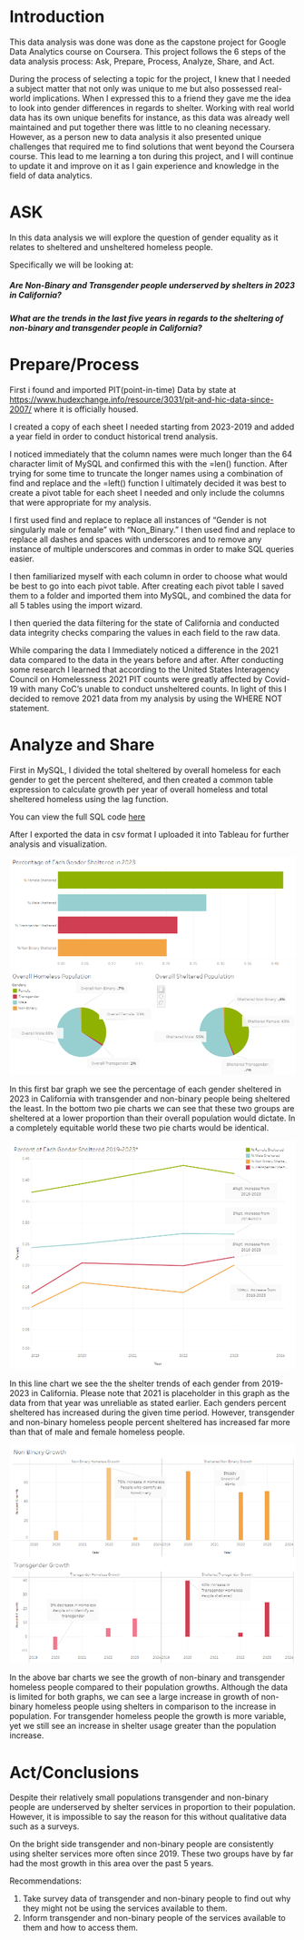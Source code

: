 

# Introduction

This data analysis was done was done as the capstone project for Google Data Analytics course on Coursera.  This project follows the 6 steps of the data analysis process: Ask, Prepare, Process, Analyze, Share, and Act. 

During the process of selecting a topic for the project, I knew that I needed a subject matter that not only was unique to me but also possessed real-world implications. When I expressed this to a friend they gave me the idea to look into gender differences in regards to shelter. Working with real world data has its own unique benefits for instance, as this data was already well maintained and put together there was little to no cleaning necessary. However, as a person new to data analysis it also presented unique challenges that required me to find solutions that went beyond the Coursera course. This lead to me learning a ton during this project, and I will continue to update it and improve on it as I gain experience and knowledge in the field of data analytics.



# ASK

In this data analysis we will explore the question of gender equality as it relates to sheltered and unsheltered homeless people. 

Specifically we will be looking at:

##### **Are Non-Binary and Transgender people underserved by shelters in 2023 in California?**

##### What are the trends in the last five years in regards to the sheltering of non-binary and transgender people in California?

# Prepare/Process

First i found and imported PIT(point-in-time) Data by state at https://www.hudexchange.info/resource/3031/pit-and-hic-data-since-2007/ where it is officially housed. 

I created a copy of each sheet I needed starting from 2023-2019 and added a year field in order to conduct historical trend analysis. 

I noticed immediately that the column names were much longer than the 64 character limit of MySQL and confirmed this with the =len() function. After trying for some time to truncate the longer names using a combination of find and replace and the =left() function I ultimately decided it was best to create a pivot table for each sheet I needed and only include the columns that were appropriate for my analysis.

I first used find and replace to replace all instances of “Gender is not singularly male or female” with “Non_Binary.” I then used find and replace to replace all dashes and spaces with underscores and to remove any instance of multiple underscores and commas in order to make SQL queries easier.

I then familiarized myself with each column in order to choose what would be best to go into each pivot table. After creating each pivot table I saved them to a folder and imported them into MySQL, and combined the data for all 5 tables using the import wizard. 

I then queried the data filtering for the state of California and conducted data integrity checks comparing the values in each field to the raw data. 

While comparing the data I Immediately noticed a difference in the 2021 data compared to the data in the years before and after. After conducting some research I learned that according to the United States Interagency Council on Homelessness 2021 PIT counts were greatly affected by Covid-19 with many CoC’s unable to conduct unsheltered counts. In light of this I decided to remove 2021 data from my analysis by using the WHERE NOT statement.



# Analyze and Share

 First in MySQL, I divided the total sheltered by overall homeless for each gender to get the percent sheltered, and then created a common table expression to calculate growth per year of overall homeless and total sheltered homeless using the lag function.

You can view the full SQL code [here](https://github.com/CodyFHPearson/2019-2023-PIT-Gender-Analysis/blob/master/Pit.sql)

After I exported the data in csv format I uploaded it into Tableau for further analysis and visualization.

![](https://github.com/CodyFHPearson/2019-2023-PIT-Gender-Analysis/blob/master/percent_shelt_overall_v_shelt_2023.png)

In this first bar graph we see the percentage of each gender sheltered in 2023 in California with transgender and non-binary people being sheltered the least.  In the bottom two pie charts we can see that these two groups are sheltered at a lower proportion than their overall population would dictate. In a completely equitable world these two pie charts would be identical.

![](https://github.com/CodyFHPearson/2019-2023-PIT-Gender-Analysis/blob/master/Percentage_Each_Gender_Sheltered_2019-2023_V2.png)

In this line chart we see the the shelter trends of each gender from 2019-2023 in California. Please note that 2021 is placeholder in this graph as the data from that year was unreliable as stated earlier. Each genders percent sheltered has increased during the given time period. However, transgender and non-binary homeless people percent sheltered has increased far more than that of  male and female homeless people.

 ![](https://github.com/CodyFHPearson/2019-2023-PIT-Gender-Analysis/blob/master/non_binary_transgender_growth.png)

In the above bar charts we see the growth of non-binary and transgender homeless people compared to their population growths. Although the data is limited for both graphs, we can see a large increase in growth of non-binary homeless people using shelters in comparison to the increase in population. For transgender homeless people the growth is more variable, yet we still see an increase in shelter usage greater than the population increase. 

# Act/Conclusions

Despite their relatively small populations transgender and non-binary people are underserved by shelter services in proportion to their population. However, it is impossible to say the reason for this without qualitative data such as a surveys. 

On the bright side transgender and non-binary people are consistently using shelter services more often since 2019.  These two groups have by far had the most growth in this area over the past 5 years. 

Recommendations: 

1. Take survey data of transgender and non-binary people to find out why they might not be using the services available to them.
2. Inform transgender and non-binary people of the services available to them and how to access them. 





